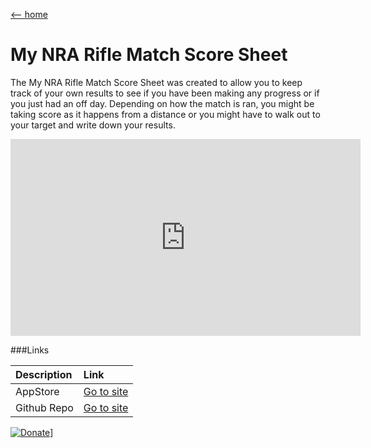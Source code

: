 [ <-- home](README.md)
# My NRA Rifle Match Score Sheet

The My NRA Rifle Match Score Sheet was created to allow you to keep track of your own results to see if you have been making any progress or if you just had an off day.
Depending on how the match is ran, you might be taking score as it happens from a distance or you might have to walk out to your target and write down your results.

<iframe width="560" height="315" src="https://www.youtube.com/embed/OdYcP8RhLOI" title="YouTube video player" frameborder="0" allow="accelerometer; autoplay; clipboard-write; encrypted-media; gyroscope; picture-in-picture" allowfullscreen></iframe>

###Links

| Description | Link |     
|:--|:--|
| AppStore | [Go to site](https://apps.apple.com/us/app/my-nra-rifle-match-score-sheet/id1241521195?ls=1) |
| Github Repo | [Go to site](https://github.com/burnsoftnet/MyNRARifleMatchScoreSheet) |
   

[![Donate](https://www.paypalobjects.com/en_US/i/btn/btn_donateCC_LG.gif)](https://www.paypal.com/cgi-bin/webscr?cmd=_s-xclick&hosted_button_id=JSW8XEMQVH4BE)]